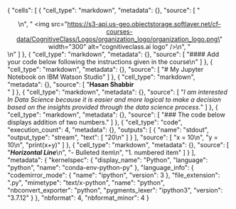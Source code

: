 {
 "cells": [
  {
   "cell_type": "markdown",
   "metadata": {},
   "source": [
    "<center>\n",
    "    <img src=\"https://s3-api.us-geo.objectstorage.softlayer.net/cf-courses-data/CognitiveClass/Logos/organization_logo/organization_logo.png\" width=\"300\" alt=\"cognitiveclass.ai logo\"  />\n",
    "</center>\n"
   ]
  },
  {
   "cell_type": "markdown",
   "metadata": {},
   "source": [
    "#### Add your code below following the instructions given in the course\n"
   ]
  },
  {
   "cell_type": "markdown",
   "metadata": {},
   "source": [
    "# My Jupyter Notebook on IBM Watson Studio"
   ]
  },
  {
   "cell_type": "markdown",
   "metadata": {},
   "source": [
    "**Hasan Shabbir** <br>"
   ]
  },
  {
   "cell_type": "markdown",
   "metadata": {},
   "source": [
    "*I am interested In Data Science because it is easier and more logical to make a decision based on the insights provided through the data science process.*"
   ]
  },
  {
   "cell_type": "markdown",
   "metadata": {},
   "source": [
    "### The code below displays addition of two numbers."
   ]
  },
  {
   "cell_type": "code",
   "execution_count": 4,
   "metadata": {},
   "outputs": [
    {
     "name": "stdout",
     "output_type": "stream",
     "text": [
      "20\n"
     ]
    }
   ],
   "source": [
    "x = 10\n",
    "y = 10\n",
    "print(x+y)"
   ]
  },
  {
   "cell_type": "markdown",
   "metadata": {},
   "source": [
    "***Horizontal Line***\n",
    "- Bulleted item\n",
    "1. numbered item"
   ]
  }
 ],
 "metadata": {
  "kernelspec": {
   "display_name": "Python",
   "language": "python",
   "name": "conda-env-python-py"
  },
  "language_info": {
   "codemirror_mode": {
    "name": "ipython",
    "version": 3
   },
   "file_extension": ".py",
   "mimetype": "text/x-python",
   "name": "python",
   "nbconvert_exporter": "python",
   "pygments_lexer": "ipython3",
   "version": "3.7.12"
  }
 },
 "nbformat": 4,
 "nbformat_minor": 4
}
